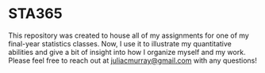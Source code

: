 # STA365
This repository was created to house all of my assignments for one of my final-year statistics classes.
Now, I use it to illustrate my quantitative abilities and give a bit of insight into how I organize myself and my work.
Please feel free to reach out at juliacmurray@gmail.com with any questions!
